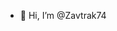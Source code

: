 - 👋 Hi, I’m @Zavtrak74



<!---
Zavtrak74/Zavtrak74 is a ✨ special ✨ repository because its `README.md` (this file) appears on your GitHub profile.
You can click the Preview link to take a look at your changes.
--->
